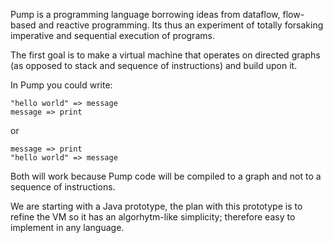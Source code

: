 Pump is a programming language borrowing ideas from dataflow, flow-based and reactive programming. Its thus an experiment of totally forsaking imperative and sequential execution of programs.

The first goal is to make a virtual machine that operates on directed graphs (as opposed to stack and sequence of instructions) and build upon it.


In Pump you could write:

```
"hello world" => message
message => print
```
or 

```
message => print
"hello world" => message
```

Both will work because Pump code will be compiled to a graph and not to a sequence of instructions.

We are starting with a Java prototype, the plan with this prototype is to refine the VM so it has an algorhytm-like simplicity; therefore easy to implement in any language.



